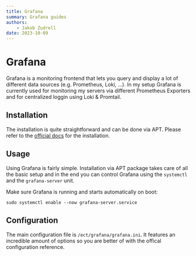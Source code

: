```yaml
---
title: Grafana
summary: Grafana guides
authors:
    - Jakob Zudrell
date: 2023-10-09
---
```

# Grafana
Grafana is a monitoring frontend that lets you query and display a lot of different data sources (e.g. Prometheus, Loki, ...).
In my setup Grafana is currently used for monitoring my servers via different Prometheus Exporters and for centralized loggin using Loki & Promtail.

## Installation
The installation is quite straightforward and can be done via APT. Please refer to the [official docs](https://grafana.com/docs/grafana/latest/setup-grafana/installation/debian/) for the installation.

## Usage
Using Grafana is fairly simple. Installation via APT package takes care of all the basic setup and in the end you can control Grafana using the `systemctl` and the `grafana-server` unit.

Make sure Grafana is running and starts automatically on boot:
```
sudo systemctl enable --now grafana-server.service
```

## Configuration
The main configuration file is `/ect/grafana/grafana.ini`. It features an incredible amount of options so you are better of with the offical configuration reference.